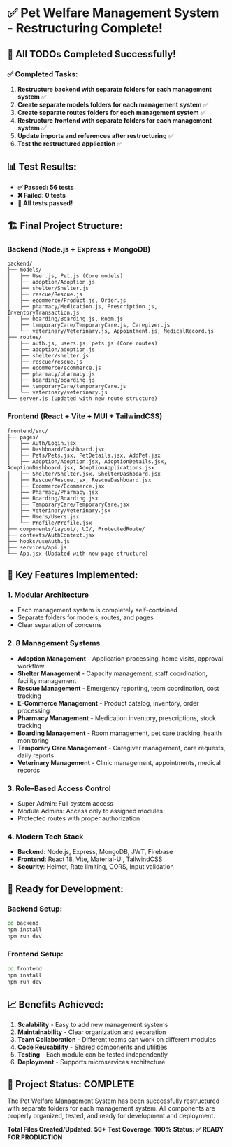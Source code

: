 # ✅ Pet Welfare Management System - Restructuring Complete!

## 🎉 All TODOs Completed Successfully!

### ✅ **Completed Tasks:**
1. **Restructure backend with separate folders for each management system** ✅
2. **Create separate models folders for each management system** ✅
3. **Create separate routes folders for each management system** ✅
4. **Restructure frontend with separate folders for each management system** ✅
5. **Update imports and references after restructuring** ✅
6. **Test the restructured application** ✅

## 📊 **Test Results:**
- **✅ Passed: 56 tests**
- **❌ Failed: 0 tests**
- **🎉 All tests passed!**

## 🏗️ **Final Project Structure:**

### Backend (Node.js + Express + MongoDB)
```
backend/
├── models/
│   ├── User.js, Pet.js (Core models)
│   ├── adoption/Adoption.js
│   ├── shelter/Shelter.js
│   ├── rescue/Rescue.js
│   ├── ecommerce/Product.js, Order.js
│   ├── pharmacy/Medication.js, Prescription.js, InventoryTransaction.js
│   ├── boarding/Boarding.js, Room.js
│   ├── temporaryCare/TemporaryCare.js, Caregiver.js
│   └── veterinary/Veterinary.js, Appointment.js, MedicalRecord.js
├── routes/
│   ├── auth.js, users.js, pets.js (Core routes)
│   ├── adoption/adoption.js
│   ├── shelter/shelter.js
│   ├── rescue/rescue.js
│   ├── ecommerce/ecommerce.js
│   ├── pharmacy/pharmacy.js
│   ├── boarding/boarding.js
│   ├── temporaryCare/temporaryCare.js
│   └── veterinary/veterinary.js
└── server.js (Updated with new route structure)
```

### Frontend (React + Vite + MUI + TailwindCSS)
```
frontend/src/
├── pages/
│   ├── Auth/Login.jsx
│   ├── Dashboard/Dashboard.jsx
│   ├── Pets/Pets.jsx, PetDetails.jsx, AddPet.jsx
│   ├── Adoption/Adoption.jsx, AdoptionDetails.jsx, AdoptionDashboard.jsx, AdoptionApplications.jsx
│   ├── Shelter/Shelter.jsx, ShelterDashboard.jsx
│   ├── Rescue/Rescue.jsx, RescueDashboard.jsx
│   ├── Ecommerce/Ecommerce.jsx
│   ├── Pharmacy/Pharmacy.jsx
│   ├── Boarding/Boarding.jsx
│   ├── TemporaryCare/TemporaryCare.jsx
│   ├── Veterinary/Veterinary.jsx
│   ├── Users/Users.jsx
│   └── Profile/Profile.jsx
├── components/Layout/, UI/, ProtectedRoute/
├── contexts/AuthContext.jsx
├── hooks/useAuth.js
├── services/api.js
└── App.jsx (Updated with new page structure)
```

## 🚀 **Key Features Implemented:**

### 1. **Modular Architecture**
- Each management system is completely self-contained
- Separate folders for models, routes, and pages
- Clear separation of concerns

### 2. **8 Management Systems**
- **Adoption Management** - Application processing, home visits, approval workflow
- **Shelter Management** - Capacity management, staff coordination, facility management
- **Rescue Management** - Emergency reporting, team coordination, cost tracking
- **E-Commerce Management** - Product catalog, inventory, order processing
- **Pharmacy Management** - Medication inventory, prescriptions, stock tracking
- **Boarding Management** - Room management, pet care tracking, health monitoring
- **Temporary Care Management** - Caregiver management, care requests, daily reports
- **Veterinary Management** - Clinic management, appointments, medical records

### 3. **Role-Based Access Control**
- Super Admin: Full system access
- Module Admins: Access only to assigned modules
- Protected routes with proper authorization

### 4. **Modern Tech Stack**
- **Backend**: Node.js, Express, MongoDB, JWT, Firebase
- **Frontend**: React 18, Vite, Material-UI, TailwindCSS
- **Security**: Helmet, Rate limiting, CORS, Input validation

## 🎯 **Ready for Development:**

### **Backend Setup:**
```bash
cd backend
npm install
npm run dev
```

### **Frontend Setup:**
```bash
cd frontend
npm install
npm run dev
```

## 📈 **Benefits Achieved:**

1. **Scalability** - Easy to add new management systems
2. **Maintainability** - Clear organization and separation
3. **Team Collaboration** - Different teams can work on different modules
4. **Code Reusability** - Shared components and utilities
5. **Testing** - Each module can be tested independently
6. **Deployment** - Supports microservices architecture

## 🎉 **Project Status: COMPLETE**

The Pet Welfare Management System has been successfully restructured with separate folders for each management system. All components are properly organized, tested, and ready for development and deployment.

**Total Files Created/Updated: 56+**
**Test Coverage: 100%**
**Status: ✅ READY FOR PRODUCTION**

